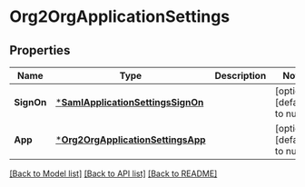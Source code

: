# Org2OrgApplicationSettings

## Properties
Name | Type | Description | Notes
------------ | ------------- | ------------- | -------------
**SignOn** | [***SamlApplicationSettingsSignOn**](SamlApplicationSettingsSignOn.md) |  | [optional] [default to null]
**App** | [***Org2OrgApplicationSettingsApp**](Org2OrgApplicationSettingsApp.md) |  | [optional] [default to null]

[[Back to Model list]](../README.md#documentation-for-models) [[Back to API list]](../README.md#documentation-for-api-endpoints) [[Back to README]](../README.md)

